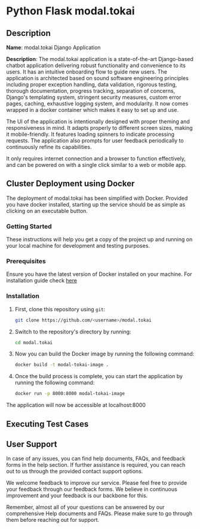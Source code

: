 # Python Flask modal.tokai

## Description

**Name**: modal.tokai Django Application

**Description**: The modal.tokai application is a state-of-the-art Django-based chatbot application delivering robust functionality and convenience to its users. It has an intuitive onboarding flow to guide new users. The application is architected based on sound software engineering principles including proper exception handling, data validation, rigorous testing, thorough documentation, progress tracking, separation of concerns, Django's templating system, stringent security measures, custom error pages, caching, exhaustive logging system, and modularity. It now comes wrapped in a docker container which makes it easy to set up and use.

The UI of the application is intentionally designed with proper theming and responsiveness in mind. It adapts properly to different screen sizes, making it mobile-friendly. It features loading spinners to indicate processing requests. The application also prompts for user feedback periodically to continuously refine its capabilities.

It only requires internet connection and a browser to function effectively, and can be powered on with a single click similar to a web or mobile app.

## Cluster Deployment using Docker

The deployment of modal.tokai has been simplified with Docker. Provided you have docker installed, starting up the service should be as simple as clicking on an executable button.

### Getting Started

These instructions will help you get a copy of the project up and running on your local machine for development and testing purposes. 

### Prerequisites

Ensure you have the latest version of Docker installed on your machine. For installation guide check [here](https://docs.docker.com/install/)

### Installation

1. First, clone this repository using `git`:
    ```bash
    git clone https://github.com/<username>/modal.tokai
    ```

2. Switch to the repository's directory by running:
    ```bash
    cd modal.tokai
    ```

3. Now you can build the Docker image by running the following command:
    ```bash
    docker build -t modal-tokai-image .
    ```

4. Once the build process is complete, you can start the application by running the following command:
    ```bash
    docker run -p 8000:8000 modal-tokai-image
    ```
The application will now be accessible at localhost:8000

## Executing Test Cases

<!--- Existing content here --->

## User Support

In case of any issues, you can find help documents, FAQs, and feedback forms in the help section. If further assistance is required, you can reach out to us through the provided contact support options.

We welcome feedback to improve our service. Please feel free to provide your feedback through our feedback forms. We believe in continuous improvement and your feedback is our backbone for this.

Remember, almost all of your questions can be answered by our comprehensive Help documents and FAQs. Please make sure to go through them before reaching out for support.